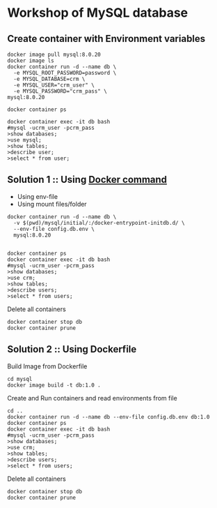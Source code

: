 # Workshop of MySQL database

## Create container with Environment variables
```
docker image pull mysql:8.0.20
docker image ls
docker container run -d --name db \
  -e MYSQL_ROOT_PASSWORD=password \
  -e MYSQL_DATABASE=crm \
  -e MYSQL_USER="crm_user" \
  -e MYSQL_PASSWORD="crm_pass" \
mysql:8.0.20

docker container ps

docker container exec -it db bash
#mysql -ucrm_user -pcrm_pass
>show databases;
>use mysql;
>show tables;
>describe user;
>select * from user;
```

## Solution 1 :: Using [Docker command](https://docs.docker.com/engine/reference/commandline/run/)
* Using env-file
* Using mount files/folder
```
docker container run -d --name db \
  -v $(pwd)/mysql/initial/:/docker-entrypoint-initdb.d/ \
  --env-file config.db.env \
  mysql:8.0.20


docker container ps
docker container exec -it db bash
#mysql -ucrm_user -pcrm_pass
>show databases;
>use crm;
>show tables;
>describe users;
>select * from users;
```

Delete all containers
```
docker container stop db
docker container prune
```

## Solution 2 :: Using Dockerfile

Build Image from Dockerfile
```
cd mysql
docker image build -t db:1.0 .

```

Create and Run containers and read environments from file
```
cd ..
docker container run -d --name db --env-file config.db.env db:1.0
docker container ps
docker container exec -it db bash
#mysql -ucrm_user -pcrm_pass
>show databases;
>use crm;
>show tables;
>describe users;
>select * from users;
```

Delete all containers
```
docker container stop db
docker container prune
```

